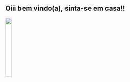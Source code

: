 ## Oiii bem vindo(a), sinta-se em casa!!
<div style="display:flex; justify-content:start;">
  <a href="https://github.com/sSn0wy">
  <img height="183em" width="100%" src="https://github-readme-stats.vercel.app/api/top-langs/?username=sSn0wy&layout=compact&langs_count=7&theme=tokyonight&locale=pt-br"/>
</div>
